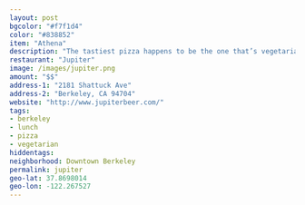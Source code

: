 ```yaml
---
layout: post
bgcolor: "#f7f1d4"
color: "#838852"
item: "Athena"
description: "The tastiest pizza happens to be the one that’s vegetarian. That’s probably how things work on other planets. Or Berkeley in general."
restaurant: "Jupiter"
image: /images/jupiter.png
amount: "$$"
address-1: "2181 Shattuck Ave" 
address-2: "Berkeley, CA 94704"
website: "http://www.jupiterbeer.com/"
tags: 
- berkeley
- lunch
- pizza
- vegetarian
hiddentags:
neighborhood: Downtown Berkeley
permalink: jupiter
geo-lat: 37.8698014
geo-lon: -122.267527
---
```

